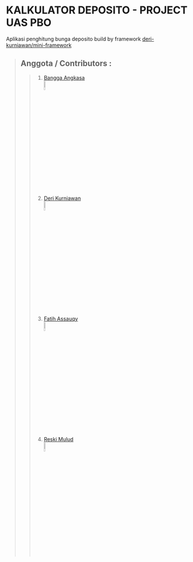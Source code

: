 # KALKULATOR DEPOSITO - PROJECT UAS PBO
Aplikasi penghitung bunga deposito
build by framework [deri-kurniawan/mini-framework](https://github.com/deri-kurniawan/mini-framework)
> ## Anggota / Contributors :
>> 1. [Bangga Angkasa](https://github.com/BanggaA) <br>
>>    <img src="https://avatars.githubusercontent.com/u/93152023?v=4" alt="drawing" width="8%"/>
>> 2. [Deri Kurniawan](https://github.com/Deri-Kurniawan) <br>
>>    <img src="https://avatars.githubusercontent.com/u/69128801?v=4" alt="drawing" width="8%"/>
>> 3. [Fatih Assauqy](https://github.com/Fatih17) <br>
>>    <img src="https://avatars.githubusercontent.com/u/74699268?v=4"  alt="drawing" width="8%"/>
>> 4. [Reski Mulud](https://github.com/reski-mulud-muchamad) <br>
>>    <img src="https://avatars.githubusercontent.com/u/63949402?v=4" alt="drawing" width="8%"/>
